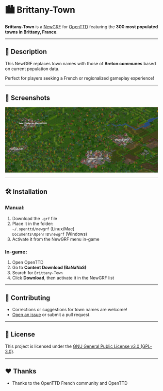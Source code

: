 # 🏙️ Brittany-Town

**Brittany-Town** is a [NewGRF](https://wiki.openttd.org/en/Development/NewGRF) for [OpenTTD](https://openttd.org) featuring the **300 most populated towns in Brittany, France**.

---

## 📌 Description

This NewGRF replaces town names with those of **Breton communes** based on current population data.

Perfect for players seeking a French or regionalized gameplay experience!

---

## 📸 Screenshots

![Screenshot](images/brittany-town-screenshot.png)

---

## 🛠️ Installation

### Manual:
1. Download the `.grf` file
2. Place it in the folder:  
   `~/.openttd/newgrf` (Linux/Mac)  
   `Documents\OpenTTD\newgrf` (Windows)
3. Activate it from the NewGRF menu in-game

### In-game:
1. Open OpenTTD
2. Go to **Content Download (BaNaNaS)**
3. Search for `Brittany-Town`
4. Click **Download**, then activate it in the NewGRF list

---

## 🤝 Contributing

- Corrections or suggestions for town names are welcome!
- [Open an issue](https://github.com/Ruizaki/Brittany-town/issues) or submit a pull request.

---

## 🪪 License

This project is licensed under the [GNU General Public License v3.0 (GPL-3.0)](https://www.gnu.org/licenses/gpl-3.0.en.html).

---

## ❤️ Thanks

- Thanks to the OpenTTD French community and OpenTTD
